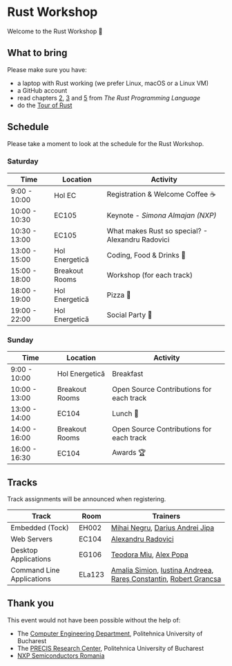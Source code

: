 # Rust Workshop

Welcome to the Rust Workshop :crab:

## What to bring

Please make sure you have:
- a laptop with Rust working (we prefer Linux, macOS or a Linux VM)
- a GitHub account
- read chapters [2](https://doc.rust-lang.org/book/ch02-00-guessing-game-tutorial.html), [3](https://doc.rust-lang.org/book/ch03-00-common-programming-concepts.html) and [5](https://doc.rust-lang.org/book/ch05-00-structs.html) from *The Rust Programming Language*
- do the [Tour of Rust](https://tourofrust.com)

## Schedule

Please take a moment to look at the schedule for the Rust Workshop.

### Saturday

| Time | Location | Activity |
|------|----------|----------|
|9:00 - 10:00 | Hol EC | Registration & Welcome Coffee :coffee: |
|10:00 - 10:30 | EC105 | Keynote - *Simona Almajan (NXP)* |
|10:30 - 13:00 | EC105 | What makes Rust so special? - Alexandru Radovici |
|13:00 - 15:00 | Hol Energetică | Coding, Food & Drinks :tropical_drink: |
|15:00 - 18:00 | Breakout Rooms | Workshop (for each track) |
|18:00 - 19:00 | Hol Energetică | Pizza :pizza: |
|19:00 - 22:00 | Hol Energetică | Social Party :partying_face: |

### Sunday

| Time | Location | Activity |
|------|----------|----------|
|9:00 - 10:00 | Hol Energetică | Breakfast |
|10:00 - 13:00 | Breakout Rooms | Open Source Contributions for each track  |
|13:00 - 14:00 | EC104 | Lunch :sandwich: |
|14:00 - 16:00 | Breakout Rooms | Open Source Contributions for each track |
|16:00 - 16:30 | EC104 | Awards :trophy: |

## Tracks

Track assignments will be announced when registering.

| Track | Room | Trainers |
|-------|------|----------|
| Embedded (Tock) | EH002 | [Mihai Negru](https://github.com/Matrix22), [Darius Andrei Jipa](https://github.com/JADarius) |
| Web Servers | EC104 | [Alexandru Radovici](https://github.com/orgs/UPB-RustWorkshop/people/alexandruradovici) |
| Desktop Applications | EG106 | [Teodora Miu](https://github.com/teodoramiu), [Alex Popa](https://github.com/) |
| Command Line Applications | ELa123 | [Amalia Simion](https://github.com/CAmi307), [Iustina Andreea](https://github.com/iuniod), [Rareș Constantin](https://github.com/RaresCon), [Robert Grancsa](https://github.com/RobertGrancsa) |

## Thank you

This event would not have been possible without the help of:
- The [Computer Engineering Department](https://cs.pub.ro/), Politehnica University of Bucharest
- The [PRECIS Research Center](http://precis.acs.pub.ro/), Politehnica University of Bucharest
- [NXP Semiconductors Romania](https://www.nxp.com/company/about-nxp/worldwide-locations/romania:ROMANIA_HOME_ROMANIAN)
